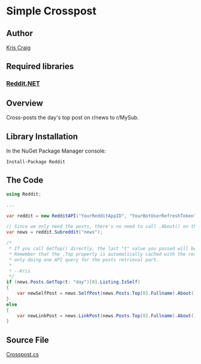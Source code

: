 # Simple Crosspost

## Author

[Kris Craig](../../../docs/contributors/Kris%20Craig.md)

## Required libraries

### [Reddit.NET](https://github.com/sirkris/Reddit.NET)

## Overview

Cross-posts the day's top post on r/news to r/MySub.

## Library Installation

In the NuGet Package Manager console:

    Install-Package Reddit

## The Code

```c#
using Reddit;

...

var reddit = new RedditAPI("YourRedditAppID", "YourBotUserRefreshToken");

// Since we only need the posts, there's no need to call .About() on this one.  --Kris
var news = reddit.Subreddit("news");

/*
 * If you call GetTop() directly, the last "t" value you passed will be used for the .Top property.
 * Remember that the .Top property is automatically cached with the results of GetTop(), so we're 
 * only doing one API query for the posts retrieval part.
 * 
 * --Kris
 */
if (news.Posts.GetTop(t: "day")[0].Listing.IsSelf)
{
	var newSelfPost = news.SelfPost(news.Posts.Top[0].Fullname).About().XPostTo("MySub");
}
else
{
	var newLinkPost = news.LinkPost(news.Posts.Top[0].Fullname).About().XPostTo("MySub");
}
```

## Source File

[Crosspost.cs](src/Crosspost.cs)
